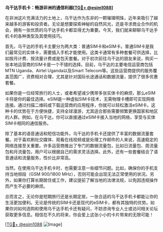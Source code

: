 **乌干达手机卡：畅游非洲的通信利器[[TG💪+ @esim1088](https://t.me/s/esim1088)]**

在非洲这片充满活力的土地上，乌干达作为东非的一颗璀璨明珠，近年来吸引了越来越多的游客和投资者。无论是想要探索神秘的自然风光，还是寻求商业合作的机会，拥有一张优质的乌干达手机卡都显得尤为重要。今天，我们就来聊聊乌干达手机卡的各种类型及其使用技巧。

首先，乌干达的手机卡主要分为两大类：普通SIM卡和eSIM卡。普通SIM卡是我们最常见的实体卡，需要插入手机才能使用。这类卡通常有多种套餐可供选择，比如按月计费、按流量计费或是包天套餐。对于初次前往乌干达的朋友来说，购买一张本地运营商的SIM卡是一个不错的选择。目前，乌干达的主要电信运营商包括MTN Uganda、Airtel Uganda以及Smart Telecom等。这些运营商提供的服务覆盖范围广，资费相对合理，尤其是针对国际长途通话和数据流量，提供了很多优惠套餐。

如果你是一位经常旅行的人士，或者希望减少携带多张实体卡的麻烦，那么eSIM卡将是你的最佳选择。eSIM是一种虚拟SIM卡技术，无需物理卡槽即可实现网络连接。通过扫描二维码或下载运营商的应用程序，你就可以轻松激活eSIM卡。这种卡的优势在于方便快捷，支持全球漫游，尤其适合那些需要频繁更换国家和地区的人群。例如，在乌干达，你可以直接通过eSIM卡接入当地的网络，享受与实体SIM卡相同的通信服务。

除了基本的语音通话和短信功能外，乌干达的手机卡还提供了丰富的数据流量套餐。对于喜欢刷社交媒体、观看在线视频或是处理工作邮件的人来说，高速稳定的网络连接至关重要。许多运营商推出了专门的数据流量包，比如日流量包、周流量包和月流量包，用户可以根据自己的需求灵活选择。此外，还有一些套餐结合了语音通话和流量服务，性价比非常高。

当然，在使用乌干达手机卡时，也需要注意一些细节问题。比如，确保你的手机支持当地频段（GSM 900/1800 MHz），否则可能会出现无法正常使用的状况。另外，如果你打算长期居住或工作，建议提前了解当地的法律法规，以免因违规操作而产生不必要的麻烦。

总而言之，无论你是短期旅行还是长期定居，一张合适的乌干达手机卡都能让你的生活更加便利。无论是传统的SIM卡还是现代的eSIM卡，都有其独特的优势。如果你对如何选购和使用乌干达手机卡还有疑问，不妨咨询专业人士或访问相关论坛获取更多信息。相信在不久的将来，你会爱上这张小小的卡片带来的无限可能！

[[TG💪+ @esim1088](https://t.me/s/esim1088) ![Image](https://i.postimg.cc/4NQfJmqS/Snipaste-2025-05-13-00-14-12.png)]